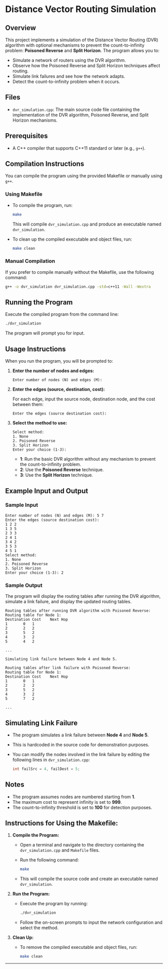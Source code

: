 # Distance Vector Routing Simulation

## Overview

This project implements a simulation of the Distance Vector Routing (DVR) algorithm with optional mechanisms to prevent the count-to-infinity problem: **Poisoned Reverse** and **Split Horizon**. The program allows you to:

- Simulate a network of routers using the DVR algorithm.
- Observe how the Poisoned Reverse and Split Horizon techniques affect routing.
- Simulate link failures and see how the network adapts.
- Detect the count-to-infinity problem when it occurs.

## Files

- `dvr_simulation.cpp`: The main source code file containing the implementation of the DVR algorithm, Poisoned Reverse, and Split Horizon mechanisms.

## Prerequisites

- A C++ compiler that supports C++11 standard or later (e.g., `g++`).

## Compilation Instructions

You can compile the program using the provided Makefile or manually using `g++`.

### Using Makefile

- To compile the program, run:

  ```bash
  make
  ```

  This will compile `dvr_simulation.cpp` and produce an executable named `dvr_simulation`.

- To clean up the compiled executable and object files, run:

  ```bash
  make clean
  ```

### Manual Compilation

If you prefer to compile manually without the Makefile, use the following command:

```bash
g++ -o dvr_simulation dvr_simulation.cpp -std=c++11 -Wall -Wextra
```

## Running the Program

Execute the compiled program from the command line:

```bash
./dvr_simulation
```

The program will prompt you for input.

## Usage Instructions

When you run the program, you will be prompted to:

1. **Enter the number of nodes and edges:**

   ```plaintext
   Enter number of nodes (N) and edges (M): 
   ```

2. **Enter the edges (source, destination, cost):**

   For each edge, input the source node, destination node, and the cost between them:

   ```plaintext
   Enter the edges (source destination cost):
   ```

3. **Select the method to use:**

   ```plaintext
   Select method:
   1. None
   2. Poisoned Reverse
   3. Split Horizon
   Enter your choice (1-3): 
   ```

   - **1**: Run the basic DVR algorithm without any mechanism to prevent the count-to-infinity problem.
   - **2**: Use the **Poisoned Reverse** technique.
   - **3**: Use the **Split Horizon** technique.

## Example Input and Output

### Sample Input

```plaintext
Enter number of nodes (N) and edges (M): 5 7
Enter the edges (source destination cost):
1 2 2
1 3 5
2 3 3
2 4 1
3 4 2
3 5 3
4 5 1
Select method:
1. None
2. Poisoned Reverse
3. Split Horizon
Enter your choice (1-3): 2
```

### Sample Output

The program will display the routing tables after running the DVR algorithm, simulate a link failure, and display the updated routing tables.

```plaintext
Routing tables after running DVR algorithm with Poisoned Reverse:
Routing table for Node 1:
Destination	Cost	Next Hop
1		0	1
2		2	2
3		5	2
4		3	2
5		4	2

...

Simulating link failure between Node 4 and Node 5.

Routing tables after link failure with Poisoned Reverse:
Routing table for Node 1:
Destination	Cost	Next Hop
1		0	1
2		2	2
3		5	2
4		3	2
5		7	2

...

```

## Simulating Link Failure

- The program simulates a link failure between **Node 4** and **Node 5**.
- This is hardcoded in the source code for demonstration purposes.
- You can modify the nodes involved in the link failure by editing the following lines in `dvr_simulation.cpp`:

  ```cpp
  int failSrc = 4, failDest = 5;
  ```

## Notes

- The program assumes nodes are numbered starting from **1**.
- The maximum cost to represent infinity is set to **999**.
- The count-to-infinity threshold is set to **100** for detection purposes.


## Instructions for Using the Makefile:

1. **Compile the Program:**

   - Open a terminal and navigate to the directory containing the `dvr_simulation.cpp` and `Makefile` files.
   - Run the following command:

     ```bash
     make
     ```

   - This will compile the source code and create an executable named `dvr_simulation`.

2. **Run the Program:**

   - Execute the program by running:

     ```bash
     ./dvr_simulation
     ```

   - Follow the on-screen prompts to input the network configuration and select the method.

3. **Clean Up:**

   - To remove the compiled executable and object files, run:

     ```bash
     make clean
     ```

---

